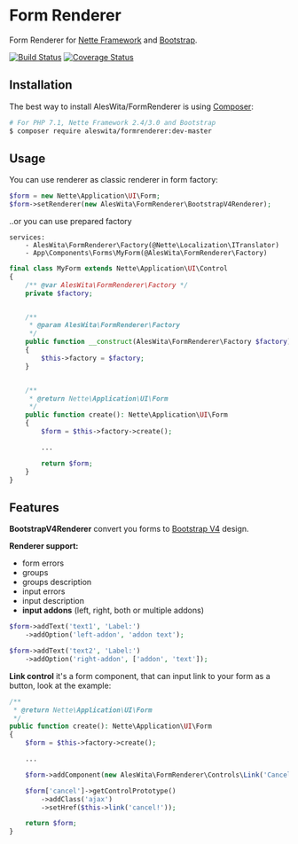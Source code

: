 # Form Renderer
Form Renderer for [Nette Framework](https://nette.org) and [Bootstrap](http://getbootstrap.com/).

[![Build Status](https://travis-ci.org/aleswita/FormRenderer.svg?branch=master)](https://travis-ci.org/aleswita/FormRenderer)
[![Coverage Status](https://coveralls.io/repos/github/aleswita/FormRenderer/badge.svg?branch=master)](https://coveralls.io/github/aleswita/FormRenderer?branch=master)

## Installation
The best way to install AlesWita/FormRenderer is using [Composer](http://getcomposer.org/):
```sh
# For PHP 7.1, Nette Framework 2.4/3.0 and Bootstrap
$ composer require aleswita/formrenderer:dev-master
```


## Usage
You can use renderer as classic renderer in form factory:
```php
$form = new Nette\Application\UI\Form;
$form->setRenderer(new AlesWita\FormRenderer\BootstrapV4Renderer);
```
..or you can use prepared factory
```neon
services:
	- AlesWita\FormRenderer\Factory(@Nette\Localization\ITranslator)
	- App\Components\Forms\MyForm(@AlesWita\FormRenderer\Factory)
```
```php
final class MyForm extends Nette\Application\UI\Control
{
	/** @var AlesWita\FormRenderer\Factory */
	private $factory;


	/**
	 * @param AlesWita\FormRenderer\Factory
	 */
	public function __construct(AlesWita\FormRenderer\Factory $factory)
	{
		$this->factory = $factory;
	}


	/**
	 * @return Nette\Application\UI\Form
	 */
	public function create(): Nette\Application\UI\Form
	{
		$form = $this->factory->create();

		...

		return $form;
	}
}
```


## Features
**BootstrapV4Renderer** convert you forms to [Bootstrap V4](http://v4-alpha.getbootstrap.com/) design.

**Renderer support:**
- form errors
- groups
- groups description
- input errors
- input description
- **input addons** (left, right, both or multiple addons)
```php
$form->addText('text1', 'Label:')
	->addOption('left-addon', 'addon text');

$form->addText('text2', 'Label:')
	->addOption('right-addon', ['addon', 'text']);
```

**Link control** it's a form component, that can input link to your form as a button, look at the example:
```php
/**
 * @return Nette\Application\UI\Form
 */
public function create(): Nette\Application\UI\Form
{
	$form = $this->factory->create();

	...

	$form->addComponent(new AlesWita\FormRenderer\Controls\Link('Cancel'), 'cancel');

	$form['cancel']->getControlPrototype()
		->addClass('ajax')
		->setHref($this->link('cancel!'));

	return $form;
}
```
